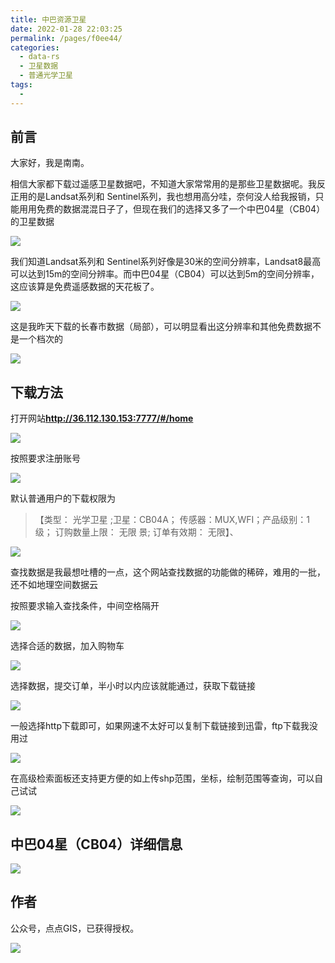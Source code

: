 ```yaml
---
title: 中巴资源卫星
date: 2022-01-28 22:03:25
permalink: /pages/f0ee44/
categories:
  - data-rs
  - 卫星数据
  - 普通光学卫星
tags:
  - 
---
```

## 前言

大家好，我是南南。

相信大家都下载过遥感卫星数据吧，不知道大家常常用的是那些卫星数据呢。我反正用的是Landsat系列和 Sentinel系列，我也想用高分哇，奈何没人给我报销，只能用用免费的数据混混日子了，但现在我们的选择又多了一个中巴04星（CB04）的卫星数据

![](https://gitee.com/kitmyfaceplease/image_upload/raw/master/image/20220128220458.png)

我们知道Landsat系列和 Sentinel系列好像是30米的空间分辨率，Landsat8最高可以达到15m的空间分辨率。而中巴04星（CB04）可以达到5m的空间分辨率，这应该算是免费遥感数据的天花板了。

![](https://gitee.com/kitmyfaceplease/image_upload/raw/master/image/20220128220516.png)

这是我昨天下载的长春市数据（局部），可以明显看出这分辨率和其他免费数据不是一个档次的

![](https://gitee.com/kitmyfaceplease/image_upload/raw/master/image/20220128220536.png)

## 下载方法

打开网站**http://36.112.130.153:7777/#/home**

![](https://gitee.com/kitmyfaceplease/image_upload/raw/master/image/20220128220556.png)

按照要求注册账号

![](https://gitee.com/kitmyfaceplease/image_upload/raw/master/image/20220128220616.png)

默认普通用户的下载权限为

> 【类型： 光学卫星 ;卫星：CB04A； 传感器：MUX,WFI；产品级别：1级； 订购数量上限： 无限 景; 订单有效期： 无限】、



![](https://gitee.com/kitmyfaceplease/image_upload/raw/master/image/20220128220637.png)

查找数据是我最想吐槽的一点，这个网站查找数据的功能做的稀碎，难用的一批，还不如地理空间数据云

按照要求输入查找条件，中间空格隔开

![](https://gitee.com/kitmyfaceplease/image_upload/raw/master/image/20220128220654.png)

选择合适的数据，加入购物车

![](https://gitee.com/kitmyfaceplease/image_upload/raw/master/image/20220128220710.png)

选择数据，提交订单，半小时以内应该就能通过，获取下载链接

![](https://gitee.com/kitmyfaceplease/image_upload/raw/master/image/20220128220727.png)

一般选择http下载即可，如果网速不太好可以复制下载链接到迅雷，ftp下载我没用过

![](https://gitee.com/kitmyfaceplease/image_upload/raw/master/image/20220128220744.png)

在高级检索面板还支持更方便的如上传shp范围，坐标，绘制范围等查询，可以自己试试

![](https://gitee.com/kitmyfaceplease/image_upload/raw/master/image/20220128220802.png)



## 中巴04星（CB04）详细信息



![](https://gitee.com/kitmyfaceplease/image_upload/raw/master/image/20220128220827.png)

## 作者

公众号，点点GIS，已获得授权。

![](https://gitee.com/kitmyfaceplease/image_upload/raw/master/image/d2a820ca064d6431ae1c8f24eda8886a.jpg)